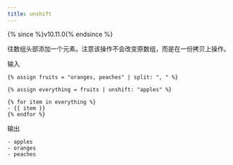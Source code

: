 ```yaml
---
title: unshift
---
```


{% since %}v10.11.0{% endsince %}

往数组头部添加一个元素。注意该操作不会改变原数组，而是在一份拷贝上操作。

输入
```liquid
{% assign fruits = "oranges, peaches" | split: ", " %}

{% assign everything = fruits | unshift: "apples" %}

{% for item in everything %}
- {{ item }}
{% endfor %}
```

输出
```text
- apples
- oranges
- peaches
```
